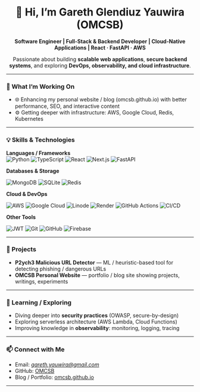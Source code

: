 <div align="center">

# 👋 Hi, I’m Gareth Glendiuz Yauwira (OMCSB)

**Software Engineer | Full-Stack & Backend Developer | Cloud-Native Applications | React · FastAPI · AWS**

Passionate about building **scalable web applications**, **secure backend systems**, and exploring **DevOps, observability, and cloud infrastructure**.  

</div>

---

### 🔭 What I’m Working On

- 🌐 Enhancing my personal website / blog (omcsb.github.io) with better performance, SEO, and interactive content  
- ⚙️ Getting deeper with infrastructure: AWS, Google Cloud, Redis, Kubernetes

---

### 💡 Skills & Technologies

**Languages / Frameworks**  
![Python](https://img.shields.io/badge/Python-FFD43B?style=for-the-badge&logo=python&logoColor=blue) ![TypeScript](https://img.shields.io/badge/TypeScript-007ACC?style=for-the-badge&logo=typescript&logoColor=white) ![React](https://img.shields.io/badge/React-20232A?style=for-the-badge&logo=react&logoColor=61DAFB) ![Next.js](https://img.shields.io/badge/next%20js-000000?style=for-the-badge&logo=nextdotjs&logoColor=white) ![FastAPI](https://img.shields.io/badge/fastapi-109989?style=for-the-badge&logo=FASTAPI&logoColor=white)

**Databases & Storage**  
<p align="left">
  <img src="https://img.shields.io/badge/MongoDB-47A248?style=for-the-badge&logo=mongodb&logoColor=white" alt="MongoDB"/>
  <img src="https://img.shields.io/badge/SQLite-003B57?style=for-the-badge&logo=sqlite&logoColor=white" alt="SQLite"/>
  <img src="https://img.shields.io/badge/Redis-DC382D?style=for-the-badge&logo=redis&logoColor=white" alt="Redis"/>
</p>

**Cloud & DevOps**  
<p align="left">
  <img src="https://img.shields.io/badge/AWS-232F3E?style=for-the-badge&logo=amazon-aws&logoColor=white" alt="AWS"/>
  <img src="https://img.shields.io/badge/Google%20Cloud-4285F4?style=for-the-badge&logo=google-cloud&logoColor=white" alt="Google Cloud"/>
  <img src="https://img.shields.io/badge/Linode-00A95C?style=for-the-badge&logo=linode&logoColor=white" alt="Linode"/>
  <img src="https://img.shields.io/badge/Render-46E3B7?style=for-the-badge&logo=render&logoColor=white" alt="Render"/>
  <img src="https://img.shields.io/badge/GitHub%20Actions-2088FF?style=for-the-badge&logo=github-actions&logoColor=white" alt="GitHub Actions"/>
  <img src="https://img.shields.io/badge/CI%2FCD-000000?style=for-the-badge&logo=github&logoColor=white" alt="CI/CD"/>
</p>

**Other Tools**  
<p align="left">
  <img src="https://img.shields.io/badge/JWT-000000?style=for-the-badge&logo=json-web-tokens&logoColor=white" alt="JWT"/>
  <img src="https://img.shields.io/badge/Git-F05032?style=for-the-badge&logo=git&logoColor=white" alt="Git"/>
  <img src="https://img.shields.io/badge/GitHub-181717?style=for-the-badge&logo=github&logoColor=white" alt="GitHub"/>
  <img src="https://img.shields.io/badge/Firebase-FFCA28?style=for-the-badge&logo=firebase&logoColor=black" alt="Firebase"/>
</p>

---

### 💼 Projects

- **P2ych3 Malicious URL Detector** — ML / heuristic-based tool for detecting phishing / dangerous URLs  
- **OMCSB Personal Website** — portfolio / blog site showing projects, writings, experiments  

---

### 🌱 Learning / Exploring

- Diving deeper into **security practices** (OWASP, secure-by-design)  
- Exploring serverless architecture (AWS Lambda, Cloud Functions)  
- Improving knowledge in **observability**: monitoring, logging, tracing  

---

### 📫 Connect with Me

- Email: *gareth.yauwira@gmail.com*  
- GitHub: [OMCSB](https://github.com/OMCSB)  
- Blog / Portfolio: [omcsb.github.io](https://omcsb.github.io)  

---
